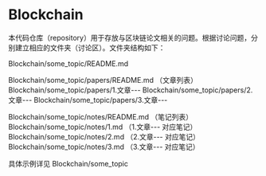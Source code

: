# Blockchain

本代码仓库（repository）用于存放与区块链论文相关的问题。根据讨论问题，分别建立相应的文件夹（讨论区）。文件夹结构如下：

Blockchain/some_topic/README.md

Blockchain/some_topic/papers/README.md  （文章列表）
Blockchain/some_topic/papers/1.文章---
Blockchain/some_topic/papers/2.文章---
Blockchain/some_topic/papers/3.文章---

Blockchain/some_topic/notes/README.md  （笔记列表）
Blockchain/some_topic/notes/1.md  （1.文章--- 对应笔记）
Blockchain/some_topic/notes/2.md  （2.文章--- 对应笔记）
Blockchain/some_topic/notes/3.md  （3.文章--- 对应笔记）

具体示例详见 Blockchain/some_topic
